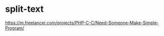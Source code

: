 # split-text

<a href="https://m.freelancer.com/projects/PHP-C-C/Need-Someone-Make-Simple-Program/">https://m.freelancer.com/projects/PHP-C-C/Need-Someone-Make-Simple-Program/</a>
